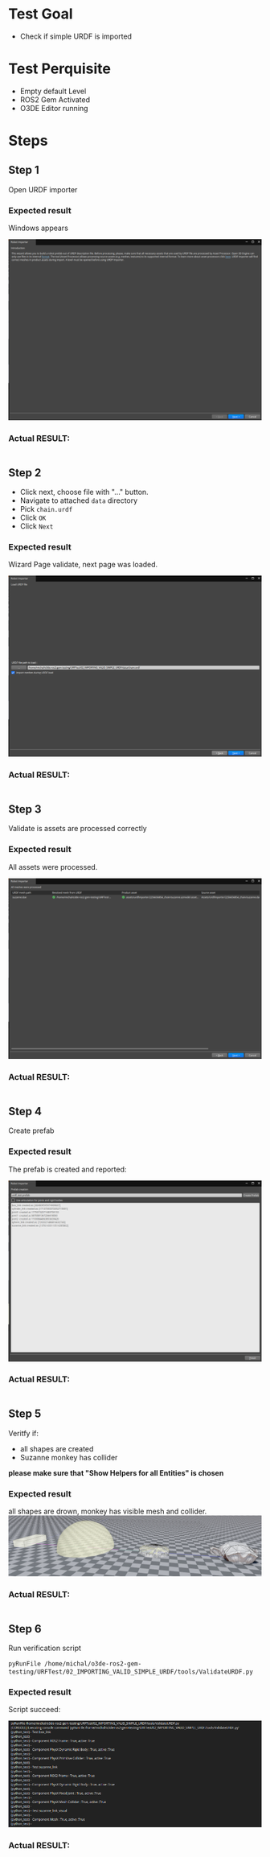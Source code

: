 # Test Goal

 - Check if simple URDF is imported

# Test Perquisite

 - Empty default Level
 - ROS2 Gem Activated
 - O3DE Editor running

# Steps

## Step 1 

Open URDF importer

### Expected result 

Windows appears

![step1](images/step1.png)

### **Actual RESULT:**

```

```

## Step 2

- Click next, choose file with "..." button.
- Navigate to attached `data` directory
- Pick `chain.urdf`
- Click `OK` 
- Click `Next`

### Expected result 
Wizard Page validate, next page was loaded.

![step1](images/step2.png)

### **Actual RESULT:**
```

```

## Step 3
Validate is assets are processed correctly

### Expected result 
All assets were processed.

![step1](images/step3.png)

### **Actual RESULT:**

```

```
## Step 4
Create prefab

### Expected result 
The prefab is created and reported:

![step1](images/step4.png)

### **Actual RESULT:**

```

```

## Step 5

Veritfy if:
- all shapes are created
- Suzanne monkey has collider

**please make sure that "Show Helpers for all Entities" is chosen**
### Expected result 
all shapes are drown, monkey has visible mesh and collider.
![step6](images/step5.png)

### **Actual RESULT:**

```

```

## Step 6 

Run verification script
```
pyRunFile /home/michal/o3de-ros2-gem-testing/URFTest/02_IMPORTING_VALID_SIMPLE_URDF/tools/ValidateURDF.py
```
### Expected result 
Script succeed:

![step6](images/step6.png)

### **Actual RESULT:**

```

```